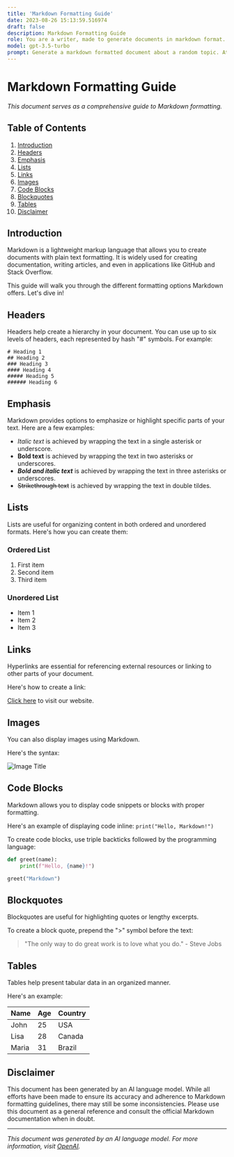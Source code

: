 ```yaml
---
title: 'Markdown Formatting Guide'
date: 2023-08-26 15:13:59.516974
draft: false
description: Markdown Formatting Guide
role: You are a writer, made to generate documents in markdown format. It is very important that all of the documents you generate are in valid markdown format.
model: gpt-3.5-turbo
prompt: Generate a markdown formatted document about a random topic. At the bottom, include a disclaimer explaining that the document was generated by you. The first line of the document should be the title. Make sure that the entire document is in proper markdown format, using a mix of various tags to make the document visually appealing.
---
```


# Markdown Formatting Guide

*This document serves as a comprehensive guide to Markdown formatting.*

## Table of Contents
1. [Introduction](#introduction)
2. [Headers](#headers)
3. [Emphasis](#emphasis)
4. [Lists](#lists)
5. [Links](#links)
6. [Images](#images)
7. [Code Blocks](#code-blocks)
8. [Blockquotes](#blockquotes)
9. [Tables](#tables)
10. [Disclaimer](#disclaimer)

<a name="introduction"></a>
## Introduction

Markdown is a lightweight markup language that allows you to create documents with plain text formatting. It is widely used for creating documentation, writing articles, and even in applications like GitHub and Stack Overflow.

This guide will walk you through the different formatting options Markdown offers. Let's dive in!

<a name="headers"></a>
## Headers

Headers help create a hierarchy in your document. You can use up to six levels of headers, each represented by hash "#" symbols. For example:

```
# Heading 1
## Heading 2
### Heading 3
#### Heading 4
##### Heading 5
###### Heading 6
```

<a name="emphasis"></a>
## Emphasis

Markdown provides options to emphasize or highlight specific parts of your text. Here are a few examples:

- *Italic text* is achieved by wrapping the text in a single asterisk or underscore.
- **Bold text** is achieved by wrapping the text in two asterisks or underscores.
- ***Bold and italic text*** is achieved by wrapping the text in three asterisks or underscores.
- ~~Strikethrough text~~ is achieved by wrapping the text in double tildes.

<a name="lists"></a>
## Lists

Lists are useful for organizing content in both ordered and unordered formats. Here's how you can create them:

### Ordered List
1. First item
2. Second item
3. Third item

### Unordered List
- Item 1
- Item 2
- Item 3

<a name="links"></a>
## Links

Hyperlinks are essential for referencing external resources or linking to other parts of your document.

Here's how to create a link:

[Click here](https://example.com) to visit our website.

<a name="images"></a>
## Images

You can also display images using Markdown.

Here's the syntax:

![Image Title](image-url.png)

<a name="code-blocks"></a>
## Code Blocks

Markdown allows you to display code snippets or blocks with proper formatting.

Here's an example of displaying code inline: `print("Hello, Markdown!")`

To create code blocks, use triple backticks followed by the programming language:

```python
def greet(name):
    print(f"Hello, {name}!")

greet("Markdown")
```

<a name="blockquotes"></a>
## Blockquotes

Blockquotes are useful for highlighting quotes or lengthy excerpts.

To create a block quote, prepend the ">" symbol before the text:

> "The only way to do great work is to love what you do." - Steve Jobs

<a name="tables"></a>
## Tables

Tables help present tabular data in an organized manner.

Here's an example:

| Name   | Age | Country |
|--------|-----|---------|
| John   | 25  | USA     |
| Lisa   | 28  | Canada  |
| Maria  | 31  | Brazil  |

<a name="disclaimer"></a>
## Disclaimer

This document has been generated by an AI language model. While all efforts have been made to ensure its accuracy and adherence to Markdown formatting guidelines, there may still be some inconsistencies. Please use this document as a general reference and consult the official Markdown documentation when in doubt.

---

*This document was generated by an AI language model. For more information, visit [OpenAI](https://openai.com).*